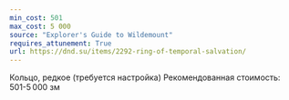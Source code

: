 ```yaml
---
min_cost: 501
max_cost: 5 000
source: "Explorer's Guide to Wildemount"
requires_attunement: True
url: https://dnd.su/items/2292-ring-of-temporal-salvation/
---
```


Кольцо, редкое (требуется настройка)
Рекомендованная стоимость: 501-5 000 зм